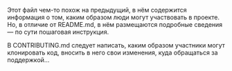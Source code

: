 Этот файл чем-то похож на предыдущий, в нём содержится информация о том, каким образом люди могут участвовать в проекте. Но, в отличие от README.md, в нём размещаются подробные сведения — по сути пошаговая инструкция.

В CONTRIBUTING.md следует написать, каким образом участники могут клонировать код, вносить в него свои изменения, куда обращаться за поддержкой...
